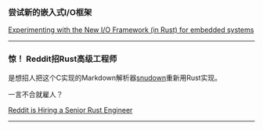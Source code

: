 ### 尝试新的嵌入式I/O框架

[Experimenting with the New I/O Framework (in Rust) for embedded systems](http://pramode.in/2018/01/31/ti-launchpad-with-rust-new-io/)

---

### 惊！ Reddit招Rust高级工程师

是想招人把这个C实现的Markdown解析器[snudown](https://github.com/reddit/snudown)重新用Rust实现。

一言不合就雇人？

[Reddit is Hiring a Senior Rust Engineer](https://www.reddit.com/r/rust/comments/7utj4t/reddit_is_hiring_a_senior_rust_engineer/)


---
